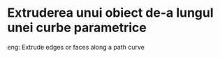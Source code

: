 # Extruderea unui obiect de-a lungul unei curbe parametrice
eng: Extrude edges or faces along a path curve

